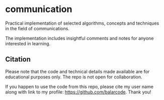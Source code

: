 # communication

Practical implementation of selected algorithms, concepts and techniques in the field of communications.

The implementation includes insightful comments and notes for anyone interested in learning.

## Citation

Please note that the code and technical details made available are for educational purposes only. The repo is not open for collaboration.

If you happen to use the code from this repo, please cite my user name along with link to my profile: https://github.com/balarcode. Thank you!
